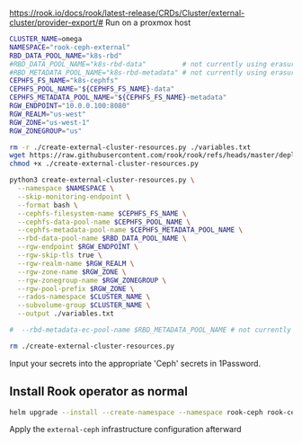 https://rook.io/docs/rook/latest-release/CRDs/Cluster/external-cluster/provider-export/# Run on a proxmox host

```bash
CLUSTER_NAME=omega
NAMESPACE="rook-ceph-external"
RBD_DATA_POOL_NAME="k8s-rbd"
#RBD_DATA_POOL_NAME="k8s-rbd-data"         # not currently using erasure coding
#RBD_METADATA_POOL_NAME="k8s-rbd-metadata" # not currently using erasure coding
CEPHFS_FS_NAME="k8s-cephfs"
CEPHFS_POOL_NAME="${CEPHFS_FS_NAME}-data"
CEPHFS_METADATA_POOL_NAME="${CEPHFS_FS_NAME}-metadata"
RGW_ENDPOINT="10.0.0.100:8080"
RGW_REALM="us-west"
RGW_ZONE="us-west-1"
RGW_ZONEGROUP="us"

rm -r ./create-external-cluster-resources.py ./variables.txt
wget https://raw.githubusercontent.com/rook/rook/refs/heads/master/deploy/examples/create-external-cluster-resources.py
chmod +x ./create-external-cluster-resources.py

python3 create-external-cluster-resources.py \
  --namespace $NAMESPACE \
  --skip-monitoring-endpoint \
  --format bash \
  --cephfs-filesystem-name $CEPHFS_FS_NAME \
  --cephfs-data-pool-name $CEPHFS_POOL_NAME \
  --cephfs-metadata-pool-name $CEPHFS_METADATA_POOL_NAME \
  --rbd-data-pool-name $RBD_DATA_POOL_NAME \
  --rgw-endpoint $RGW_ENDPOINT \
  --rgw-skip-tls true \
  --rgw-realm-name $RGW_REALM \
  --rgw-zone-name $RGW_ZONE \
  --rgw-zonegroup-name $RGW_ZONEGROUP \
  --rgw-pool-prefix $RGW_ZONE \
  --rados-namespace $CLUSTER_NAME \
  --subvolume-group $CLUSTER_NAME \
  --output ./variables.txt

#  --rbd-metadata-ec-pool-name $RBD_METADATA_POOL_NAME # not currently using erasure coding

rm ./create-external-cluster-resources.py
```

Input your secrets into the appropriate 'Ceph' secrets in 1Password.

## Install Rook operator as normal

```bash
helm upgrade --install --create-namespace --namespace rook-ceph rook-ceph rook-release/rook-ceph
```

Apply the `external-ceph` infrastructure configuration afterward
